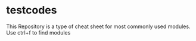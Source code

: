 # testcodes

This Repository is a type of cheat sheet for most commonly used modules.
Use ctrl+f to find modules
